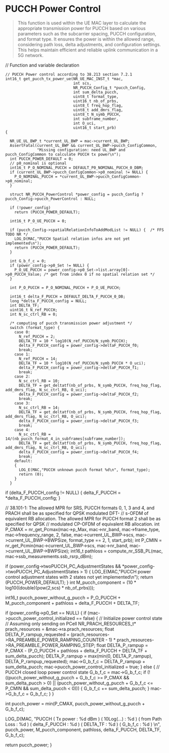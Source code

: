 # PUCCH Power Control
> This function is used within the UE MAC layer to calculate the appropriate transmission
> power for PUCCH based on various parameters such as the subcarrier spacing, PUCCH configuration,
> and format type. It ensures the power is within the allowed range, considering path loss, delta adjustments,
> and configuration settings. This helps maintain efficient and reliable uplink communication in a 5G network.

// Function and variable declaration
```
// PUCCH Power control according to 38.213 section 7.2.1
int16_t get_pucch_tx_power_ue(NR_UE_MAC_INST_t *mac,
                              int scs,
                              NR_PUCCH_Config_t *pucch_Config,
                              int sum_delta_pucch,
                              uint8_t format_type,
                              uint16_t nb_of_prbs,
                              uint8_t freq_hop_flag,
                              uint8_t add_dmrs_flag,
                              uint8_t N_symb_PUCCH,
                              int subframe_number,
                              int O_uci,
                              uint16_t start_prb)
{
```

```
  NR_UE_UL_BWP_t *current_UL_BWP = mac->current_UL_BWP;
  AssertFatal(current_UL_BWP && current_UL_BWP->pucch_ConfigCommon,
              "Missing configuration: need UL_BWP and pucch_ConfigCommon to calculate PUCCH tx power\n");
  int PUCCH_POWER_DEFAULT = 0;
  // p0_nominal is optional
  int16_t P_O_NOMINAL_PUCCH = DEFAULT_P0_NOMINAL_PUCCH_0_DBM;
  if (current_UL_BWP->pucch_ConfigCommon->p0_nominal != NULL) {
    P_O_NOMINAL_PUCCH = *current_UL_BWP->pucch_ConfigCommon->p0_nominal;
  }

  struct NR_PUCCH_PowerControl *power_config = pucch_Config ? pucch_Config->pucch_PowerControl : NULL;
```

```
  if (!power_config)
    return (PUCCH_POWER_DEFAULT);

  int16_t P_O_UE_PUCCH = 0;

  if (pucch_Config->spatialRelationInfoToAddModList != NULL) {  /* FFS TODO NR */
    LOG_D(MAC,"PUCCH Spatial relation infos are not yet implemented\n");
    return (PUCCH_POWER_DEFAULT);
  }

  int G_b_f_c = 0;
  if (power_config->p0_Set != NULL) {
    P_O_UE_PUCCH = power_config->p0_Set->list.array[0]->p0_PUCCH_Value; /* get from index 0 if no spatial relation set */
  }

  int P_O_PUCCH = P_O_NOMINAL_PUCCH + P_O_UE_PUCCH;

  int16_t delta_F_PUCCH = DEFAULT_DELTA_F_PUCCH_0_DB;
  long *delta_F_PUCCH_config = NULL;
  int DELTA_TF;
  uint16_t N_ref_PUCCH;
  int N_sc_ctrl_RB = 0;
```

```
  /* computing of pucch transmission power adjustment */
  switch (format_type) {
    case 0:
      N_ref_PUCCH = 2;
      DELTA_TF = 10 * log10(N_ref_PUCCH/N_symb_PUCCH);
      delta_F_PUCCH_config = power_config->deltaF_PUCCH_f0;
      break;
    case 1:
      N_ref_PUCCH = 14;
      DELTA_TF = 10 * log10(N_ref_PUCCH/N_symb_PUCCH * O_uci);
      delta_F_PUCCH_config = power_config->deltaF_PUCCH_f1;
      break;
    case 2:
      N_sc_ctrl_RB = 10;
      DELTA_TF = get_deltatf(nb_of_prbs, N_symb_PUCCH, freq_hop_flag, add_dmrs_flag, N_sc_ctrl_RB, O_uci);
      delta_F_PUCCH_config = power_config->deltaF_PUCCH_f2;
      break;
    case 3:
      N_sc_ctrl_RB = 14;
      DELTA_TF = get_deltatf(nb_of_prbs, N_symb_PUCCH, freq_hop_flag, add_dmrs_flag, N_sc_ctrl_RB, O_uci);
      delta_F_PUCCH_config = power_config->deltaF_PUCCH_f3;
      break;
    case 4:
      N_sc_ctrl_RB = 14/(nb_pucch_format_4_in_subframes[subframe_number]);
      DELTA_TF = get_deltatf(nb_of_prbs, N_symb_PUCCH, freq_hop_flag, add_dmrs_flag, N_sc_ctrl_RB, O_uci);
      delta_F_PUCCH_config = power_config->deltaF_PUCCH_f4;
      break;
    default:
    {
      LOG_E(MAC,"PUCCH unknown pucch format %d\n", format_type);
      return (0);
    }
  }

```
  if (delta_F_PUCCH_config != NULL) {
    delta_F_PUCCH = *delta_F_PUCCH_config;
  }

  // 38.101-1: The allowed MPR for SRS, PUCCH formats 0, 1, 3 and 4, and PRACH shall be as specified for QPSK modulated DFT-
  // s-OFDM of equivalent RB allocation. The allowed MPR for PUCCH format 2 shall be as specified for QPSK
  // modulated CP-OFDM of equivalent RB allocation.
  int P_CMAX = nr_get_Pcmax(mac->p_Max,
                            mac->nr_band,
                            mac->frame_type,
                            mac->frequency_range,
                            2,
                            false,
                            mac->current_UL_BWP->scs,
                            mac->current_UL_BWP->BWPSize,
                            format_type == 2,
                            1,
                            start_prb);
  int P_CMIN = nr_get_Pcmin(mac->current_UL_BWP->scs, mac->nr_band,  mac->current_UL_BWP->BWPSize);
  int16_t pathloss = compute_nr_SSB_PL(mac, mac->ssb_measurements.ssb_rsrp_dBm);

  if (power_config->twoPUCCH_PC_AdjustmentStates && *power_config->twoPUCCH_PC_AdjustmentStates > 1) {
    LOG_E(MAC,"PUCCH power control adjustment states with 2 states not yet implemented\n");
    return (PUCCH_POWER_DEFAULT);
  }
  int M_pucch_component = (10 * log10((double)(pow(2,scs) * nb_of_prbs)));

  int16_t pucch_power_without_g_pucch = P_O_PUCCH + M_pucch_component + pathloss + delta_F_PUCCH + DELTA_TF;

  if (power_config->p0_Set == NULL) {
    if (mac->pucch_power_control_initialized == false) {
      // Initialize power control state
      // Assuming only sending on PCell
      NR_PRACH_RESOURCES_t* prach_resources = &mac->ra.prach_resources;
      float DELTA_P_rampup_requested = (prach_resources->RA_PREAMBLE_POWER_RAMPING_COUNTER - 1) * prach_resources->RA_PREAMBLE_POWER_RAMPING_STEP;
      float DELTA_P_rampup = P_CMAX - (P_O_PUCCH + pathloss + delta_F_PUCCH + DELTA_TF + sum_delta_pucch);
      DELTA_P_rampup = max(min(0, DELTA_P_rampup), DELTA_P_rampup_requested);
      mac->G_b_f_c = DELTA_P_rampup + sum_delta_pucch;
      mac->pucch_power_control_initialized = true;
    }
    else {
      // PUCCH closed loop power control state
      G_b_f_c = mac->G_b_f_c;
      if (!((pucch_power_without_g_pucch + G_b_f_c >= P_CMAX && sum_delta_pucch > 0) ||
        (pucch_power_without_g_pucch + G_b_f_c <= P_CMIN && sum_delta_pucch < 0))) {
        G_b_f_c += sum_delta_pucch;
      }
      mac->G_b_f_c = G_b_f_c;
    }
  }


  int pucch_power = min(P_CMAX, pucch_power_without_g_pucch + G_b_f_c);

  LOG_D(MAC, "PUCCH ( Tx power : %d dBm ) ( 10Log(...) : %d ) ( from Path Loss : %d ) ( delta_F_PUCCH : %d ) ( DELTA_TF : %d ) ( G_b_f_c : %d ) \n",
        pucch_power, M_pucch_component, pathloss, delta_F_PUCCH, DELTA_TF, G_b_f_c);

  return pucch_power;
}

